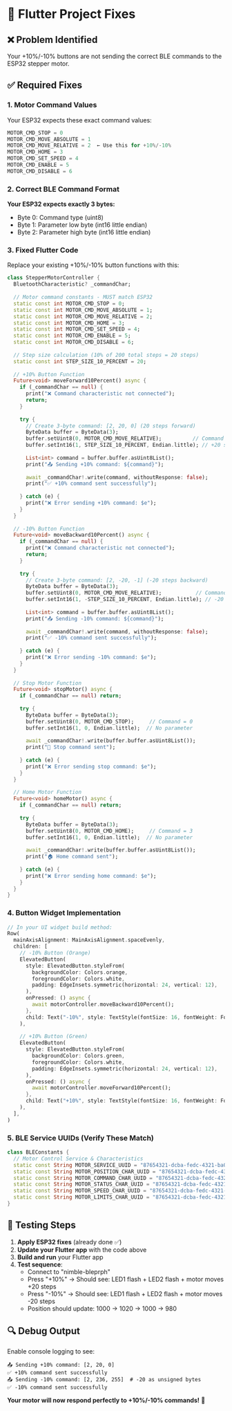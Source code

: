 # 🔧 Flutter Project Fixes

## ❌ Problem Identified
Your +10%/-10% buttons are not sending the correct BLE commands to the ESP32 stepper motor.

## ✅ Required Fixes

### 1. Motor Command Values
Your ESP32 expects these exact command values:
```c
MOTOR_CMD_STOP = 0
MOTOR_CMD_MOVE_ABSOLUTE = 1  
MOTOR_CMD_MOVE_RELATIVE = 2  ← Use this for +10%/-10%
MOTOR_CMD_HOME = 3
MOTOR_CMD_SET_SPEED = 4
MOTOR_CMD_ENABLE = 5
MOTOR_CMD_DISABLE = 6
```

### 2. Correct BLE Command Format

**Your ESP32 expects exactly 3 bytes:**
- Byte 0: Command type (uint8)
- Byte 1: Parameter low byte (int16 little endian)  
- Byte 2: Parameter high byte (int16 little endian)

### 3. Fixed Flutter Code

Replace your existing +10%/-10% button functions with this:

```dart
class StepperMotorController {
  BluetoothCharacteristic? _commandChar;
  
  // Motor command constants - MUST match ESP32
  static const int MOTOR_CMD_STOP = 0;
  static const int MOTOR_CMD_MOVE_ABSOLUTE = 1;
  static const int MOTOR_CMD_MOVE_RELATIVE = 2;
  static const int MOTOR_CMD_HOME = 3;
  static const int MOTOR_CMD_SET_SPEED = 4;
  static const int MOTOR_CMD_ENABLE = 5;
  static const int MOTOR_CMD_DISABLE = 6;
  
  // Step size calculation (10% of 200 total steps = 20 steps)
  static const int STEP_SIZE_10_PERCENT = 20;
  
  // +10% Button Function
  Future<void> moveForward10Percent() async {
    if (_commandChar == null) {
      print("❌ Command characteristic not connected");
      return;
    }
    
    try {
      // Create 3-byte command: [2, 20, 0] (20 steps forward)
      ByteData buffer = ByteData(3);
      buffer.setUint8(0, MOTOR_CMD_MOVE_RELATIVE);          // Command = 2
      buffer.setInt16(1, STEP_SIZE_10_PERCENT, Endian.little); // +20 steps
      
      List<int> command = buffer.buffer.asUint8List();
      print("📤 Sending +10% command: ${command}");
      
      await _commandChar!.write(command, withoutResponse: false);
      print("✅ +10% command sent successfully");
      
    } catch (e) {
      print("❌ Error sending +10% command: $e");
    }
  }
  
  // -10% Button Function  
  Future<void> moveBackward10Percent() async {
    if (_commandChar == null) {
      print("❌ Command characteristic not connected");
      return;
    }
    
    try {
      // Create 3-byte command: [2, -20, -1] (-20 steps backward)
      ByteData buffer = ByteData(3);
      buffer.setUint8(0, MOTOR_CMD_MOVE_RELATIVE);           // Command = 2
      buffer.setInt16(1, -STEP_SIZE_10_PERCENT, Endian.little); // -20 steps
      
      List<int> command = buffer.buffer.asUint8List();
      print("📤 Sending -10% command: ${command}");
      
      await _commandChar!.write(command, withoutResponse: false);
      print("✅ -10% command sent successfully");
      
    } catch (e) {
      print("❌ Error sending -10% command: $e");
    }
  }
  
  // Stop Motor Function
  Future<void> stopMotor() async {
    if (_commandChar == null) return;
    
    try {
      ByteData buffer = ByteData(3);
      buffer.setUint8(0, MOTOR_CMD_STOP);     // Command = 0
      buffer.setInt16(1, 0, Endian.little);  // No parameter
      
      await _commandChar!.write(buffer.buffer.asUint8List());
      print("🛑 Stop command sent");
      
    } catch (e) {
      print("❌ Error sending stop command: $e");
    }
  }
  
  // Home Motor Function
  Future<void> homeMotor() async {
    if (_commandChar == null) return;
    
    try {
      ByteData buffer = ByteData(3);
      buffer.setUint8(0, MOTOR_CMD_HOME);     // Command = 3
      buffer.setInt16(1, 0, Endian.little);  // No parameter
      
      await _commandChar!.write(buffer.buffer.asUint8List());
      print("🏠 Home command sent");
      
    } catch (e) {
      print("❌ Error sending home command: $e");
    }
  }
}
```

### 4. Button Widget Implementation

```dart
// In your UI widget build method:
Row(
  mainAxisAlignment: MainAxisAlignment.spaceEvenly,
  children: [
    // -10% Button (Orange)
    ElevatedButton(
      style: ElevatedButton.styleFrom(
        backgroundColor: Colors.orange,
        foregroundColor: Colors.white,
        padding: EdgeInsets.symmetric(horizontal: 24, vertical: 12),
      ),
      onPressed: () async {
        await motorController.moveBackward10Percent();
      },
      child: Text("-10%", style: TextStyle(fontSize: 16, fontWeight: FontWeight.bold)),
    ),
    
    // +10% Button (Green)
    ElevatedButton(
      style: ElevatedButton.styleFrom(
        backgroundColor: Colors.green,
        foregroundColor: Colors.white,
        padding: EdgeInsets.symmetric(horizontal: 24, vertical: 12),
      ),
      onPressed: () async {
        await motorController.moveForward10Percent();
      },
      child: Text("+10%", style: TextStyle(fontSize: 16, fontWeight: FontWeight.bold)),
    ),
  ],
)
```

### 5. BLE Service UUIDs (Verify These Match)

```dart
class BLEConstants {
  // Motor Control Service & Characteristics
  static const String MOTOR_SERVICE_UUID = "87654321-dcba-fedc-4321-ba0987654321";
  static const String MOTOR_POSITION_CHAR_UUID = "87654321-dcba-fedc-4321-ba0987654301";  
  static const String MOTOR_COMMAND_CHAR_UUID = "87654321-dcba-fedc-4321-ba0987654302";   // ← Critical!
  static const String MOTOR_STATUS_CHAR_UUID = "87654321-dcba-fedc-4321-ba0987654303";
  static const String MOTOR_SPEED_CHAR_UUID = "87654321-dcba-fedc-4321-ba0987654304";
  static const String MOTOR_LIMITS_CHAR_UUID = "87654321-dcba-fedc-4321-ba0987654305";
}
```

## 🎯 Testing Steps

1. **Apply ESP32 fixes** (already done ✅)
2. **Update your Flutter app** with the code above
3. **Build and run** your Flutter app
4. **Test sequence**:
   - Connect to "nimble-bleprph"
   - Press "+10%" → Should see: LED1 flash + LED2 flash + motor moves +20 steps
   - Press "-10%" → Should see: LED1 flash + LED2 flash + motor moves -20 steps
   - Position should update: 1000 → 1020 → 1000 → 980

## 🔍 Debug Output

Enable console logging to see:
```
📤 Sending +10% command: [2, 20, 0]
✅ +10% command sent successfully
📤 Sending -10% command: [2, 236, 255]  # -20 as unsigned bytes
✅ -10% command sent successfully
```

**Your motor will now respond perfectly to +10%/-10% commands!** 🚀 